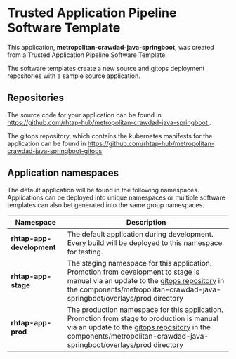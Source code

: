 # Trusted Application Pipeline Software Template

This application, **metropolitan-crawdad-java-springboot**, was created from a Trusted Application Pipeline Software Template.

The software templates create a new source and gitops deployment repositories with a sample source application. 

## Repositories

The source code for your application can be found in [https://github.com/rhtap-hub/metropolitan-crawdad-java-springboot ](https://github.com/rhtap-hub/metropolitan-crawdad-java-springboot ).
 
The gitops repository, which contains the kubernetes manifests for the application can be found in 
[https://github.com/rhtap-hub/metropolitan-crawdad-java-springboot-gitops ](https://github.com/rhtap-hub/metropolitan-crawdad-java-springboot-gitops ) 

## Application namespaces 

The default application will be found in the following namespaces. Applications can be deployed into unique namespaces or multiple software templates can also bet generated into the same group namespaces.  

|  Namespace   |  Description   |  
| -------- | -------- |   
| **rhtap-app-development** | The default application during development. Every build will be deployed to this namespace for testing. | 
| **rhtap-app-stage** | The staging namespace for this application. Promotion from development to stage is manual via an update to the [gitops repository](https://github.com/rhtap-hub/metropolitan-crawdad-java-springboot-gitops ) in the components/metropolitan-crawdad-java-springboot/overlays/prod directory |  
| **rhtap-app-prod** | The production namespace for this application. Promotion from stage to production is manual via an update to the [gitops repository](https://github.com/rhtap-hub/metropolitan-crawdad-java-springboot-gitops ) in the components/metropolitan-crawdad-java-springboot/overlays/prod directory | 